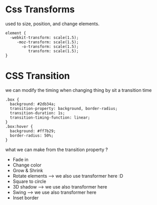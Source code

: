 # Css Transforms

used to size, position, and change elements.

```
element {
  -webkit-transform: scale(1.5);
     -moz-transform: scale(1.5);
       -o-transform: scale(1.5);
          transform: scale(1.5);
}
```

# CSS Transition 

we can modify the timing when changing thing by sit a transition time 

```
.box {
  background: #2db34a;
  transition-property: background, border-radius;
  transition-duration: 1s;
  transition-timing-function: linear;
}
.box:hover {
  background: #ff7b29;
  border-radius: 50%;
}
```

what we can make from the transition property ? 

- Fade in
- Change color
-  Grow & Shrink
- Rotate elements --> we also use transformer here  :D 
- Square to circle
- 3D shadow  --> we use also transformer here 
- Swing --> we use also transformer here
- Inset border